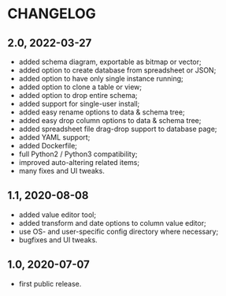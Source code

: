 CHANGELOG
=========

2.0, 2022-03-27
---------------
- added schema diagram, exportable as bitmap or vector;
- added option to create database from spreadsheet or JSON;
- added option to have only single instance running;
- added option to clone a table or view;
- added option to drop entire schema;
- added support for single-user install;
- added easy rename options to data & schema tree;
- added easy drop column options to data & schema tree;
- added spreadsheet file drag-drop support to database page;
- added YAML support;
- added Dockerfile;
- full Python2 / Python3 compatibility;
- improved auto-altering related items;
- many fixes and UI tweaks.


1.1, 2020-08-08
---------------
- added value editor tool;
- added transform and date options to column value editor;
- use OS- and user-specific config directory where necessary;
- bugfixes and UI tweaks.


1.0, 2020-07-07
---------------
- first public release.
